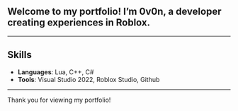 ## Welcome to my portfolio! I’m 0v0n, a developer creating experiences in Roblox.

---

## Skills

- **Languages**:
    Lua, C++, C#
- **Tools**:
    Visual Studio 2022, Roblox Studio, Github

---

Thank you for viewing my portfolio!
